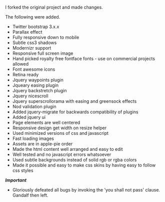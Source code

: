 I forked the original project and made changes.

The following were added.

- Twitter bootstrap 3.x.x
- Parallax effect
- Fully responsive down to mobile
- Subtle css3 shadows
- Modernizr support
- Responsive full screen image
- Hand picked royalty free fontface fonts - use on commercial projects allowed
- Font awesome icons
- Retina ready
- Jquery waypoints plugin
- Jqueary easing plugin
- Jquery backstretch plugin
- Jquery nicescroll
- Jquery superscrollorama with easing and greensock effects
- Nod validation plugin
- Added jquery-migrate for backwards compatibility of plugins
- Added jquery ui
- Page elements are well centered
- Responsive design get width on resize helper
- Used minimized versions of css and javascript
- Fast loading images
- Assets are in apple-pie order
- Made the html content well arranged and easy to edit
- Well tested and no javascript errors whatsoever
- Used subtle backgrounds instead of solid rgb or rgba colors
- Made it possible and easy to make css skins by having easy to follow css styles

***Important***

- Gloriously defeated all bugs by invoking the 'you shall not pass' clause. Gandalf then left.



